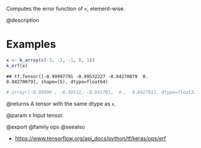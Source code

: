 Computes the error function of `x`, element-wise.

@description

# Examples

```r
x <- k_array(c(-3, -2, -1, 0, 1))
k_erf(x)
```

```
## tf.Tensor([-0.99997791 -0.99532227 -0.84270079  0.          0.84270079], shape=(5), dtype=float64)
```

```r
# array([-0.99998 , -0.99532, -0.842701,  0.,  0.842701], dtype=float32)
```

@returns
A tensor with the same dtype as `x`.

@param x Input tensor.

@export
@family ops
@seealso
+ <https://www.tensorflow.org/api_docs/python/tf/keras/ops/erf>
